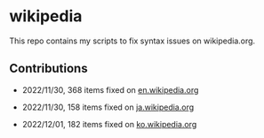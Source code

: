 # wikipedia

This repo contains my scripts to fix syntax issues on wikipedia.org.

## Contributions

* 2022/11/30, 368 items fixed on [en.wikipedia.org](https://en.wikipedia.org/w/index.php?title=Special:Contributions/Liruqi&target=Liruqi&offset=&limit=500)

* 2022/11/30, 158 items fixed on [ja.wikipedia.org](https://ja.wikipedia.org/w/index.php?title=Special:Contributions/Liruqi&target=Liruqi&offset=&limit=500)

* 2022/12/01, 182 items fixed on [ko.wikipedia.org](https://ko.wikipedia.org/w/index.php?title=Special:Contributions/Liruqi&target=Liruqi&offset=&limit=250)
